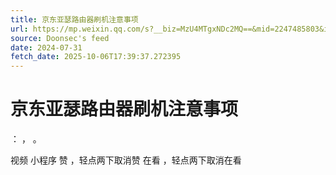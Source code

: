 ```yaml
---
title: 京东亚瑟路由器刷机注意事项
url: https://mp.weixin.qq.com/s?__biz=MzU4MTgxNDc2MQ==&mid=2247485803&idx=1&sn=314e7bbb0bdd60f6db4fcb54a1c622a3
source: Doonsec's feed
date: 2024-07-31
fetch_date: 2025-10-06T17:39:37.272395
---
```


# 京东亚瑟路由器刷机注意事项

：
，
。

视频
小程序
赞
，轻点两下取消赞
在看
，轻点两下取消在看